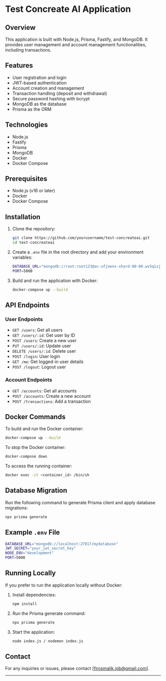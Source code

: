 # Test Concreate AI Application

## Overview

This application is built with Node.js, Prisma, Fastify, and MongoDB. It provides user management and account management functionalities, including transactions. 

## Features

- User registration and login
- JWT-based authentication
- Account creation and management
- Transaction handling (deposit and withdrawal)
- Secure password hashing with bcrypt
- MongoDB as the database
- Prisma as the ORM

## Technologies

- Node.js
- Fastify
- Prisma
- MongoDB
- Docker
- Docker Compose

## Prerequisites

- Node.js (v16 or later)
- Docker
- Docker Compose

## Installation

1. Clone the repository:

   ```bash
   git clone https://github.com/yourusername/test-concreateai.git
   cd test-concreateai
   ```

2. Create a `.env` file in the root directory and add your environment variables:

   ```bash
   DATABASE_URL="mongodb://root:root123@ac-ufjoenx-shard-00-00.wv5qisj.mongodb.net:27017,ac-ufjoenx-shard-00-01.wv5qisj.mongodb.net:27017,ac-ufjoenx-shard-00-02.wv5qisj.mongodb.net:27017/TestConcreateAI?ssl=true&replicaSet=atlas-xeklsr-shard-0&authSource=admin&retryWrites=true&w=majority"
   PORT=5000
   ```

3. Build and run the application with Docker:

   ```bash
   docker-compose up --build
   ```

## API Endpoints

### User Endpoints

- `GET /users`: Get all users
- `GET /users/:id`: Get user by ID
- `POST /users`: Create a new user
- `PUT /users/:id`: Update user
- `DELETE /users/:id`: Delete user
- `POST /login`: User login
- `GET /me`: Get logged-in user details
- `POST /logout`: Logout user

### Account Endpoints

- `GET /accounts`: Get all accounts
- `POST /accounts`: Create a new account
- `POST /transactions`: Add a transaction

## Docker Commands

To build and run the Docker container:

```bash
docker-compose up --build
```

To stop the Docker container:

```bash
docker-compose down
```

To access the running container:

```bash
docker exec -it <container_id> /bin/sh
```

## Database Migration

Run the following command to generate Prisma client and apply database migrations:

```bash
npx prisma generate
```

## Example `.env` File

```bash
DATABASE_URL="mongodb://localhost:27017/mydatabase"
JWT_SECRET="your_jwt_secret_key"
NODE_ENV="development"
PORT=5000
```

## Running Locally

If you prefer to run the application locally without Docker:

1. Install dependencies:

   ```bash
   npm install
   ```

2. Run the Prisma generate command:

   ```bash
   npx prisma generate
   ```

3. Start the application:

   ```bash
   node index.js / nodemon index.js
   ```

## Contact

For any inquiries or issues, please contact [firosmalik.job@gmail.com].

---
